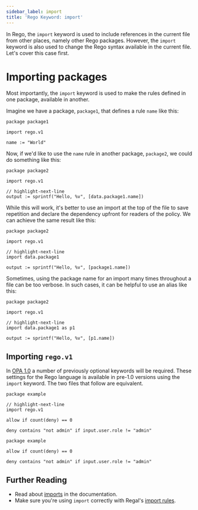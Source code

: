 ```yaml
---
sidebar_label: import
title: 'Rego Keyword: import'
---
```


In Rego, the `import` keyword is used to include references in the current file
from other places, namely other Rego packages. However, the `import` keyword is
also used to change the Rego syntax available in the current file. Let's cover
this case first.

# Importing packages

Most importantly, the `import` keyword is used to make the rules defined in one
package, available in another.

Imagine we have a package, `package1`, that defines a rule `name` like this:

```rego
package package1

import rego.v1

name := "World"
```

<RunSnippet id="package1.rego"/>

Now, if we'd like to use the `name` rule in another package, `package2`, we
could do something like this:

```rego
package package2

import rego.v1

// highlight-next-line
output := sprintf("Hello, %v", [data.package1.name])
```

<RunSnippet
  files="#package1.rego"
  command="data.package2"/>

While this will work, it's better to use an import at the top of the file to
save repetition and declare the dependency upfront for readers of the policy.
We can achieve the same result like this:

```rego
package package2

import rego.v1

// highlight-next-line
import data.package1

output := sprintf("Hello, %v", [package1.name])
```

<RunSnippet
  files="#package1.rego"
  command="data.package2"/>

Sometimes, using the package name for an import many times throughout a file can
be too verbose. In such cases, it can be helpful to use an alias like this:

```rego
package package2

import rego.v1

// highlight-next-line
import data.package1 as p1

output := sprintf("Hello, %v", [p1.name])
```

<RunSnippet
  files="#package1.rego"
  command="data.package2"/>

## Importing `rego.v1`

In [OPA 1.0](https://www.openpolicyagent.org/docs/opa-1) a number of
previously optional keywords will be required. These settings for the Rego
language is available in pre-1.0 versions using the `import` keyword. The two
files that follow are equivalent.

```rego title="Pre 1.0"
package example

// highlight-next-line
import rego.v1

allow if count(deny) == 0

deny contains "not admin" if input.user.role != "admin"
```

```rego title="Post 1.0"
package example

allow if count(deny) == 0

deny contains "not admin" if input.user.role != "admin"
```

## Further Reading

- Read about [imports](https://www.openpolicyagent.org/docs/policy-language/#imports) in the documentation.
- Make sure you're using `import` correctly with Regal's [import rules](/regal/rules/imports).
